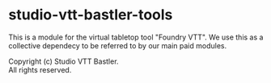 # studio-vtt-bastler-tools
 
This is a module for the virtual tabletop tool "Foundry VTT". We use this as a collective dependecy to be referred to by our main paid modules. 

Copyright (c) Studio VTT Bastler.  
All rights reserved.
